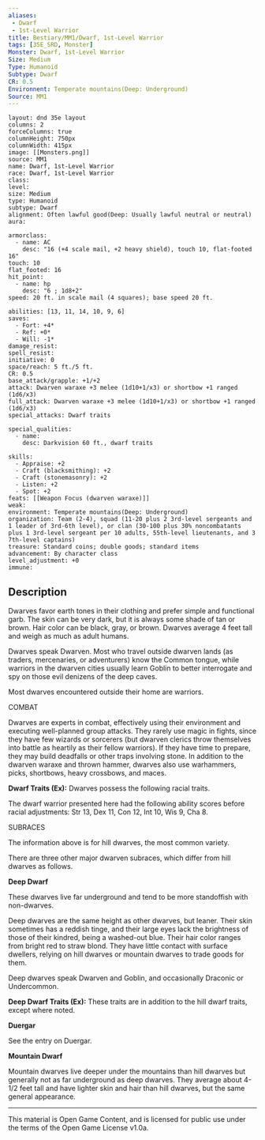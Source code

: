 ```yaml
---
aliases:
 - Dwarf
 - 1st-Level Warrior
title: Bestiary/MM1/Dwarf, 1st-Level Warrior
tags: [35E_SRD, Monster]
Monster: Dwarf, 1st-Level Warrior
Size: Medium
Type: Humanoid
Subtype: Dwarf
CR: 0.5
Environnent: Temperate mountains(Deep: Underground)
Source: MM1
---
```


```statblock
layout: dnd 35e layout
columns: 2
forceColumns: true
columnHeight: 750px
columnWidth: 415px
image: [[Monsters.png]]
source: MM1
name: Dwarf, 1st-Level Warrior
race: Dwarf, 1st-Level Warrior
class: 
level: 
size: Medium
type: Humanoid
subtype: Dwarf
alignment: Often lawful good(Deep: Usually lawful neutral or neutral)
aura: 

armorclass:
  - name: AC
    desc: "16 (+4 scale mail, +2 heavy shield), touch 10, flat-footed 16"
touch: 10
flat_footed: 16
hit_point:
  - name: hp
    desc: "6 ; 1d8+2"
speed: 20 ft. in scale mail (4 squares); base speed 20 ft.

abilities: [13, 11, 14, 10, 9, 6]
saves:
  - Fort: +4*
  - Ref: +0*
  - Will: -1*
damage_resist: 
spell_resist: 
initiative: 0
space/reach: 5 ft./5 ft.
CR: 0.5
base_attack/grapple: +1/+2
attack: Dwarven waraxe +3 melee (1d10+1/x3) or shortbow +1 ranged (1d6/x3)
full_attack: Dwarven waraxe +3 melee (1d10+1/x3) or shortbow +1 ranged (1d6/x3)
special_attacks: Dwarf traits

special_qualities:
  - name: 
    desc: Darkvision 60 ft., dwarf traits

skills:
  - Appraise: +2
  - Craft (blacksmithing): +2
  - Craft (stonemasonry): +2
  - Listen: +2
  - Spot: +2
feats: [[Weapon Focus (dwarven waraxe)]]
weak: 
environment: Temperate mountains(Deep: Underground)
organization: Team (2-4), squad (11-20 plus 2 3rd-level sergeants and 1 leader of 3rd-6th level), or clan (30-100 plus 30% noncombatants plus 1 3rd-level sergeant per 10 adults, 55th-level lieutenants, and 3 7th-level captains)
treasure: Standard coins; double goods; standard items
advancement: By character class
level_adjustment: +0
immune: 
```

## Description

<p>Dwarves favor earth tones in their clothing and prefer simple and functional garb. The skin can be very dark, but it is always some shade of tan or brown. Hair color can be black, gray, or brown. Dwarves average 4 feet tall and weigh as much as adult humans.</p>
<p>Dwarves speak Dwarven. Most who travel outside dwarven lands (as traders, mercenaries, or adventurers) know the Common tongue, while warriors in the dwarven cities usually learn Goblin to better interrogate and spy on those evil denizens of the deep caves.</p>
<p>Most dwarves encountered outside their home are warriors.</p>
<p>COMBAT</p>
<p>Dwarves are experts in combat, effectively using their environment and executing well-planned group attacks. They rarely use magic in fights, since they have few wizards or sorcerers (but dwarven clerics throw themselves into battle as heartily as their fellow warriors). If they have time to prepare, they may build deadfalls or other traps involving stone. In addition to the dwarven waraxe and thrown hammer, dwarves also use warhammers, picks, shortbows, heavy crossbows, and maces.</p>
<p>
            <b>Dwarf Traits (Ex):</b> Dwarves possess the following racial traits.</p>
<p>The dwarf warrior presented here had the following ability scores before racial adjustments: Str 13, Dex 11, Con 12, Int 10, Wis 9, Cha 8.</p>
<p>SUBRACES</p>
<p>The information above is for hill dwarves, the most common variety.</p>
<p>There are three other major dwarven subraces, which differ from hill dwarves as follows.</p>
<p>
            <b>Deep Dwarf</b>
          </p>
<p>These dwarves live far underground and tend to be more standoffish with non-dwarves.</p>
<p>Deep dwarves are the same height as other dwarves, but leaner. Their skin sometimes has a reddish tinge, and their large eyes lack the brightness of those of their kindred, being a washed-out blue. Their hair color ranges from bright red to straw blond. They have little contact with surface dwellers, relying on hill dwarves or mountain dwarves to trade goods for them.</p>
<p>Deep dwarves speak Dwarven and Goblin, and occasionally Draconic or Undercommon.</p>
<p>
            <b>Deep Dwarf Traits (Ex):</b> These traits are in addition to the hill dwarf traits, except where noted.</p>
<p>
            <b>Duergar</b>
          </p>
<p>See the entry on Duergar.</p>
<p>
            <b>Mountain Dwarf</b>
          </p>
<p>Mountain dwarves live deeper under the mountains than hill dwarves but generally not as far underground as deep dwarves. They average about 4-1/2 feet tall and have lighter skin and hair than hill dwarves, but the same general appearance.</p>
<p>
          </p>

---

This material is Open Game Content, and is licensed for public use under
the terms of the Open Game License v1.0a.
